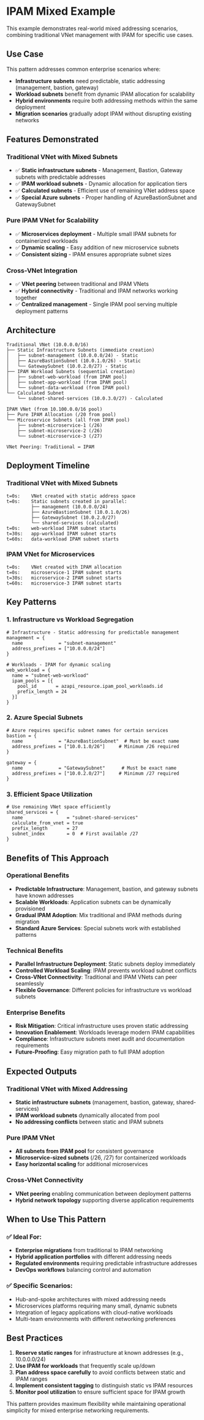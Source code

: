 # IPAM Mixed Example

This example demonstrates real-world mixed addressing scenarios, combining traditional VNet management with IPAM for specific use cases.

## Use Case

This pattern addresses common enterprise scenarios where:
- **Infrastructure subnets** need predictable, static addressing (management, bastion, gateway)
- **Workload subnets** benefit from dynamic IPAM allocation for scalability
- **Hybrid environments** require both addressing methods within the same deployment
- **Migration scenarios** gradually adopt IPAM without disrupting existing networks

## Features Demonstrated

### Traditional VNet with Mixed Subnets
- ✅ **Static infrastructure subnets** - Management, Bastion, Gateway subnets with predictable addresses
- ✅ **IPAM workload subnets** - Dynamic allocation for application tiers
- ✅ **Calculated subnets** - Efficient use of remaining VNet address space
- ✅ **Special Azure subnets** - Proper handling of AzureBastionSubnet and GatewaySubnet

### Pure IPAM VNet for Scalability
- ✅ **Microservices deployment** - Multiple small IPAM subnets for containerized workloads
- ✅ **Dynamic scaling** - Easy addition of new microservice subnets
- ✅ **Consistent sizing** - IPAM ensures appropriate subnet sizes

### Cross-VNet Integration
- ✅ **VNet peering** between traditional and IPAM VNets
- ✅ **Hybrid connectivity** - Traditional and IPAM networks working together
- ✅ **Centralized management** - Single IPAM pool serving multiple deployment patterns

## Architecture

```
Traditional VNet (10.0.0.0/16)
├── Static Infrastructure Subnets (immediate creation)
│   ├── subnet-management (10.0.0.0/24) - Static
│   ├── AzureBastionSubnet (10.0.1.0/26) - Static
│   └── GatewaySubnet (10.0.2.0/27) - Static
├── IPAM Workload Subnets (sequential creation)
│   ├── subnet-web-workload (from IPAM pool)
│   ├── subnet-app-workload (from IPAM pool)
│   └── subnet-data-workload (from IPAM pool)
└── Calculated Subnet
    └── subnet-shared-services (10.0.3.0/27) - Calculated

IPAM VNet (from 10.100.0.0/16 pool)
├── Pure IPAM Allocation (/20 from pool)
└── Microservice Subnets (all from IPAM pool)
    ├── subnet-microservice-1 (/26)
    ├── subnet-microservice-2 (/26)
    └── subnet-microservice-3 (/27)

VNet Peering: Traditional ↔ IPAM
```

## Deployment Timeline

### Traditional VNet with Mixed Subnets
```
t=0s:    VNet created with static address space
t=0s:    Static subnets created in parallel:
         ├── management (10.0.0.0/24)
         ├── AzureBastionSubnet (10.0.1.0/26)
         ├── GatewaySubnet (10.0.2.0/27)
         └── shared-services (calculated)
t=0s:    web-workload IPAM subnet starts
t=30s:   app-workload IPAM subnet starts
t=60s:   data-workload IPAM subnet starts
```

### IPAM VNet for Microservices
```
t=0s:    VNet created with IPAM allocation
t=0s:    microservice-1 IPAM subnet starts
t=30s:   microservice-2 IPAM subnet starts
t=60s:   microservice-3 IPAM subnet starts
```

## Key Patterns

### 1. Infrastructure vs Workload Segregation
```hcl
# Infrastructure - Static addressing for predictable management
management = {
  name             = "subnet-management"
  address_prefixes = ["10.0.0.0/24"]
}

# Workloads - IPAM for dynamic scaling
web_workload = {
  name = "subnet-web-workload"
  ipam_pools = [{
    pool_id       = azapi_resource.ipam_pool_workloads.id
    prefix_length = 24
  }]
}
```

### 2. Azure Special Subnets
```hcl
# Azure requires specific subnet names for certain services
bastion = {
  name             = "AzureBastionSubnet"  # Must be exact name
  address_prefixes = ["10.0.1.0/26"]     # Minimum /26 required
}

gateway = {
  name             = "GatewaySubnet"      # Must be exact name
  address_prefixes = ["10.0.2.0/27"]     # Minimum /27 required
}
```

### 3. Efficient Space Utilization
```hcl
# Use remaining VNet space efficiently
shared_services = {
  name                = "subnet-shared-services"
  calculate_from_vnet = true
  prefix_length       = 27
  subnet_index        = 0  # First available /27
}
```

## Benefits of This Approach

### Operational Benefits
- **Predictable Infrastructure**: Management, bastion, and gateway subnets have known addresses
- **Scalable Workloads**: Application subnets can be dynamically provisioned
- **Gradual IPAM Adoption**: Mix traditional and IPAM methods during migration
- **Standard Azure Services**: Special subnets work with established patterns

### Technical Benefits
- **Parallel Infrastructure Deployment**: Static subnets deploy immediately
- **Controlled Workload Scaling**: IPAM prevents workload subnet conflicts
- **Cross-VNet Connectivity**: Traditional and IPAM VNets can peer seamlessly
- **Flexible Governance**: Different policies for infrastructure vs workload subnets

### Enterprise Benefits
- **Risk Mitigation**: Critical infrastructure uses proven static addressing
- **Innovation Enablement**: Workloads leverage modern IPAM capabilities
- **Compliance**: Infrastructure subnets meet audit and documentation requirements
- **Future-Proofing**: Easy migration path to full IPAM adoption

## Expected Outputs

### Traditional VNet with Mixed Addressing
- **Static infrastructure subnets** (management, bastion, gateway, shared-services)
- **IPAM workload subnets** dynamically allocated from pool
- **No addressing conflicts** between static and IPAM subnets

### Pure IPAM VNet
- **All subnets from IPAM pool** for consistent governance
- **Microservice-sized subnets** (/26, /27) for containerized workloads
- **Easy horizontal scaling** for additional microservices

### Cross-VNet Connectivity
- **VNet peering** enabling communication between deployment patterns
- **Hybrid network topology** supporting diverse application requirements

## When to Use This Pattern

### ✅ Ideal For:
- **Enterprise migrations** from traditional to IPAM networking
- **Hybrid application portfolios** with different addressing needs
- **Regulated environments** requiring predictable infrastructure addresses
- **DevOps workflows** balancing control and automation

### ✅ Specific Scenarios:
- Hub-and-spoke architectures with mixed addressing needs
- Microservices platforms requiring many small, dynamic subnets
- Integration of legacy applications with cloud-native workloads
- Multi-team environments with different networking preferences

## Best Practices

1. **Reserve static ranges** for infrastructure at known addresses (e.g., 10.0.0.0/24)
2. **Use IPAM for workloads** that frequently scale up/down
3. **Plan address space carefully** to avoid conflicts between static and IPAM ranges
4. **Implement consistent tagging** to distinguish static vs IPAM resources
5. **Monitor pool utilization** to ensure sufficient space for IPAM growth

This pattern provides maximum flexibility while maintaining operational simplicity for mixed enterprise networking requirements.
